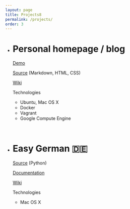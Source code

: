 ```yaml
---
layout: page
title: Projects8
permalink: /projects/
order: 3
---
```


- # Personal homepage / blog
    [Demo](https://guyrking.com)

    [Source](https://github.com/family-guy/minima) (Markdown, HTML, CSS)

    [Wiki](https://family-guy.github.io/blog/)

    Technologies

    - Ubuntu, Mac OS X
    - Docker
    - Vagrant
    - Google Compute Engine

<br>

- # Easy German :de:
    [Source](https://github.com/family-guy/easy-german) (Python)

    [Documentation](http://easygerman.readthedocs.io/en/latest/)

    [Wiki](https://family-guy.github.io/easy-german-wiki/)

    Technologies

    - Mac OS X
